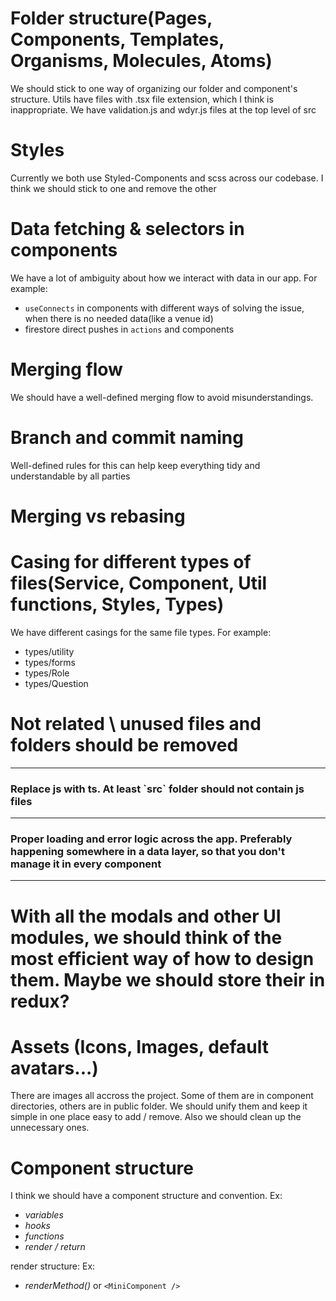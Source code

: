 <H1> Folder structure(Pages, Components, Templates, Organisms, Molecules, Atoms) </H1>
We should stick to one way of organizing our folder and component's structure.
Utils have files with .tsx file extension, which I think is inappropriate.
We have validation.js and wdyr.js files at the top level of src

<H1> Styles </H1>
Currently we both use Styled-Components and scss across our codebase. I think we should stick to one and remove the other

<H1> Data fetching & selectors in components </H1>
We have a lot of ambiguity about how we interact with data in our app.
For example:

- `useConnects` in components with different ways of solving the issue, when there is no needed data(like a venue id)
- firestore direct pushes in `actions` and components

<H1> Merging flow </H1>
We should have a well-defined merging flow to avoid misunderstandings.

<H1> Branch and commit naming </H1>
Well-defined rules for this can help keep everything tidy and understandable by all parties

<H1> Merging vs rebasing </H1>

<H1> Casing for different types of files(Service, Component, Util functions, Styles, Types) </H1>
We have different casings for the same file types. For example:

- types/utility
- types/forms
- types/Role
- types/Question

<H1> Not related \ unused files and folders should be removed </H1>

---

<H3> Replace js with ts. At least `src` folder should not contain js files </H3>

---

<H3> Proper loading and error logic across the app. Preferably happening somewhere in a data layer, so that you don't manage it in every component </H3>

---

<H1> With all the modals and other UI modules, we should think of the most efficient way of how to design them. Maybe we should store their in redux? </H1>

<H1>Assets (Icons, Images, default avatars...) </H1>
There are images all accross the project. Some of them are in component directories, others are in public folder. We should unify them and keep it simple in one place easy to add / remove. Also we should clean up the unnecessary ones.

<H1>Component structure</H1>
I think we should have a component structure and convention. Ex:

- _variables_
- _hooks_
- _functions_
- _render / return_

render structure: Ex:

- _renderMethod()_ or `<MiniComponent />`
